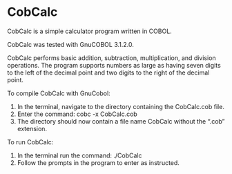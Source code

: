 # CobCalc
CobCalc is a simple calculator program written in COBOL. 

CobCalc was tested with GnuCOBOL 3.1.2.0.  

CobCalc performs basic addition, subtraction, multiplication, and division operations. The program supports numbers as large as having seven digits to the left of the decimal point and two digits to the right of the decimal point. 

To compile CobCalc with GnuCobol: 

1) In the terminal, navigate to the directory containing the CobCalc.cob file. 
2) Enter the command: cobc -x CobCalc.cob 
3) The directory should now contain a file name CobCalc without the “.cob” extension. 

To run CobCalc: 
1) In the terminal run the command: ./CobCalc
2) Follow the prompts in the program to enter as instructed. 
